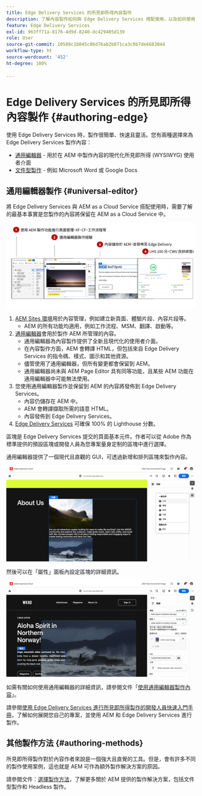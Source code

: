 ```yaml
---
title: Edge Delivery Services 的所見即所得內容製作
description: 了解內容製作如何與 Edge Delivery Services 搭配使用，以及如何使用 Edge Delivery Services 製作 AEM 內容。
feature: Edge Delivery Services
exl-id: 963ff71a-8176-4d9d-8240-dc429405d139
role: User
source-git-commit: 10580c1b045c86d76ab2b871ca3c0b7de6683044
workflow-type: ht
source-wordcount: '452'
ht-degree: 100%

---
```



# Edge Delivery Services 的所見即所得內容製作 {#authoring-edge}

使用 Edge Delivery Services 時，製作很簡單、快速且靈活。您有兩種選擇來為 Edge Delivery Services 製作內容：

* [通用編輯器](#universal-editor) - 用於在 AEM 中製作內容的現代化所見即所得 (WYSIWYG) 使用者介面
* [文件型製作](#document-based) - 例如 Microsoft Word 或 Google Docs

## 通用編輯器製作 {#universal-editor}

將 Edge Delivery Services 與 AEM as a Cloud Service 搭配使用時，需要了解的最基本事實是您製作的內容將保留在 AEM as a Cloud Service 中。

![所見即所得製作如何與 Edge Delivery Services 搭配使用](assets/how-aem-edge-works.png)

1. [AEM Sites 環境](/help/sites-cloud/authoring/quick-start.md)用於內容管理，例如建立新頁面、體驗片段、內容片段等。
   * AEM 的所有功能均適用，例如工作流程、MSM、翻譯、啟動等。
1. [通用編輯器](/help/sites-cloud/authoring/universal-editor/authoring.md)會用於製作 AEM 所管理的內容。
   * 通用編輯器為內容製作提供了全新且現代化的使用者介面。
   * 在內容製作方面，AEM 會轉譯 HTML，但包括來自 Edge Delivery Services 的指令碼、樣式、圖示和其他資源。
   * 儘管使用了通用編輯器，但所有變更都會保留到 AEM。
   * 通用編輯器尚未與 AEM Page Editor 具有同等功能，且某些 AEM 功能在通用編輯器中可能無法使用。
1. 您使用通用編輯器製作並保留到 AEM 的內容將發佈到 Edge Delivery Services。
   * 內容仍儲存在 AEM 中。
   * AEM 會轉譯擷取所需的語意 HTML。
   * 內容發佈到 Edge Delivery Services。
1. [Edge Delivery Services](/help/edge/developer/keeping-it-100.md) 可確保 100% 的 Lighthouse 分數。

區塊是 Edge Delivery Services 提交的頁面基本元件。作者可以從 Adob&#x200B;&#x200B;e 作為標準提供的預設區塊或開發人員為您專案量身定制的區塊中進行選擇。

通用編輯器提供了一個現代且直觀的 GUI，可透過新增和排列區塊來製作內容。

![在通用編輯器中新增和排列區塊](assets/blocks.png)

然後可以在「屬性」面板內設定區塊的詳細資訊。

![設定區塊屬性](assets/block-properties.png)

如需有關如何使用通用編輯器的詳細資訊，請參閱文件「[使用通用編輯器製作內容](/help/sites-cloud/authoring/universal-editor/authoring.md)」。

請參閱[使用 Edge Delivery Services 進行所見即所得製作的開發人員快速入門手冊](/help/edge/wysiwyg-authoring/edge-dev-getting-started.md)，了解如何展開您自己的專案，並使用 AEM 和 Edge Delivery Services 進行製作。

## 其他製作方法  {#authoring-methods}

所見即所得製作對於內容作者來說是一個強大且直覺的工具。但是，會有許多不同的製作使用案例，這也就是 AEM 可作為額外製作解決方案的原因。

請參閱文件：[選擇製作方法](/help/edge/authoring-methods.md)，了解更多關於 AEM 提供的製作解決方案，包括文件型製作和 Headless 製作。
